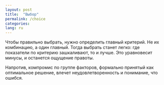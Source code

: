 ```yaml
---
layout: post
title:  "Выбор"
permalink: /choice
categories:
lang: ru
---
```


Чтобы правильно выбрать, нужно определить главный критерий. Не их комбинацию, а
один главный. Тогда выбрать станет легко: где показатели по критерию
зашкаливают, то и лучше. Это уравновесит минусы, и останется ощущение правоты.

Напротив, компромис по группе факторов, формально принятый как оптимальное
решение, влечет неудовлетворенность и понимание, что ошибся.
